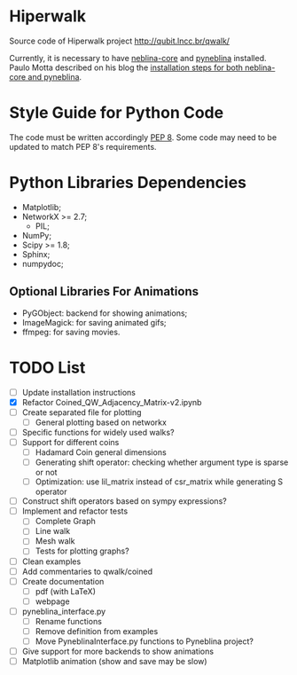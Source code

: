 # Hiperwalk

Source code of Hiperwalk project
http://qubit.lncc.br/qwalk/

Currently, it is necessary to have
[neblina-core](https://github.com/paulomotta/neblina-core) and
[pyneblina](https://github.com/paulomotta/pyneblina) installed.
Paulo Motta described on his blog the
[installation steps for both neblina-core and pyneblina](https://paulomotta.pro.br/wp/2021/05/01/pyneblina-and-neblina-core/).

# Style Guide for Python Code
The code must be written accordingly [PEP 8](https://peps.python.org/pep-0008/).
Some code may need to be updated to match PEP 8's requirements.

# Python Libraries Dependencies
- Matplotlib;
- NetworkX >= 2.7;
	- PIL;
- NumPy;
- Scipy >= 1.8;
- Sphinx;
- numpydoc;

## Optional Libraries For Animations
- PyGObject: backend for showing animations;
- ImageMagick: for saving animated gifs;
- ffmpeg: for saving movies.

# TODO List
- [ ] Update installation instructions
- [X] Refactor Coined\_QW\_Adjacency\_Matrix-v2.ipynb
- [ ] Create separated file for plotting
	- [ ] General plotting based on networkx
- [ ] Specific functions for widely used walks?
- [ ] Support for different coins
	- [ ] Hadamard Coin general dimensions
	- [ ] Generating shift operator: checking whether argument type is sparse or not
	- [ ] Optimization: use lil\_matrix instead of csr\_matrix while generating S operator
- [ ] Construct shift operators based on sympy expressions?
- [ ] Implement and refactor tests
	- [ ] Complete Graph
	- [ ] Line walk
	- [ ] Mesh walk
	- [ ] Tests for plotting graphs?
- [ ] Clean examples
- [ ] Add commentaries to qwalk/coined
- [ ] Create documentation
	- [ ] pdf (with LaTeX)
	- [ ] webpage
- [ ] pyneblina\_interface.py
	- [ ] Rename functions
	- [ ] Remove definition from examples
	- [ ] Move PyneblinaInterface.py functions to Pyneblina project?
- [ ] Give support for more backends to show animations
- [ ] Matplotlib animation (show and save may be slow)

